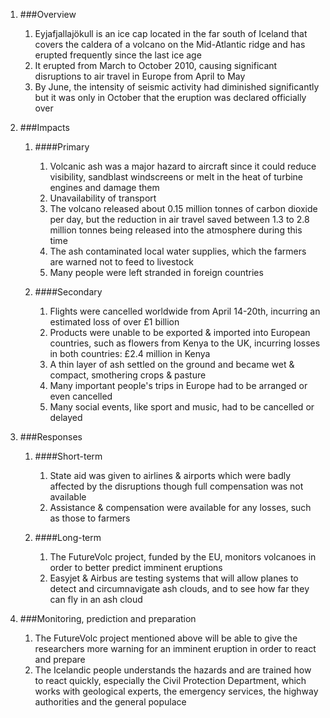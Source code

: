 1. ###Overview

    1. Eyjafjallajökull is an ice cap located in the far south of Iceland that covers the caldera of a volcano on the Mid-Atlantic ridge and has erupted frequently since the last ice age
    2. It erupted from March to October 2010, causing significant disruptions to air travel in Europe from April to May
    3. By June, the intensity of seismic activity had diminished significantly but it was only in October that the eruption was declared officially over
2. ###Impacts

    1. ####Primary

        1. Volcanic ash was a major hazard to aircraft since it could reduce visibility, sandblast windscreens or melt in the heat of turbine engines and damage them
        2. Unavailability of transport
        3. The volcano released about 0.15 million tonnes of carbon dioxide per day, but the reduction in air travel saved between 1.3 to 2.8 million tonnes being released into the atmosphere during this time
        4. The ash contaminated local water supplies, which the farmers are warned not to feed to livestock
        5. Many people were left stranded in foreign countries
    2. ####Secondary

        1. Flights were cancelled worldwide from April 14-20th, incurring an estimated loss of over £1 billion
        2. Products were unable to be exported & imported into European countries, such as flowers from Kenya to the UK, incurring losses in both countries: £2.4 million in Kenya
        3. A thin layer of ash settled on the ground and became wet & compact, smothering crops & pasture
        4. Many important people's trips in Europe had to be arranged or even cancelled
        5. Many social events, like sport and music, had to be cancelled or delayed
3. ###Responses

    1. ####Short-term

        1. State aid was given to airlines & airports which were badly affected by the disruptions though full compensation was not available
        2. Assistance & compensation were available for any losses, such as those to farmers
    2. ####Long-term

        1. The FutureVolc project, funded by the EU, monitors volcanoes in order to better predict imminent eruptions
        2. Easyjet & Airbus are testing systems that will allow planes to detect and circumnavigate ash clouds, and to see how far they can fly in an ash cloud
4. ###Monitoring, prediction and preparation
    1. The FutureVolc project mentioned above will be able to give the researchers more warning for an imminent eruption in order to react and prepare
    2. The Icelandic people understands the hazards and are trained how to react quickly, especially the Civil Protection Department, which works with geological experts, the emergency services, the highway authorities and the general populace
